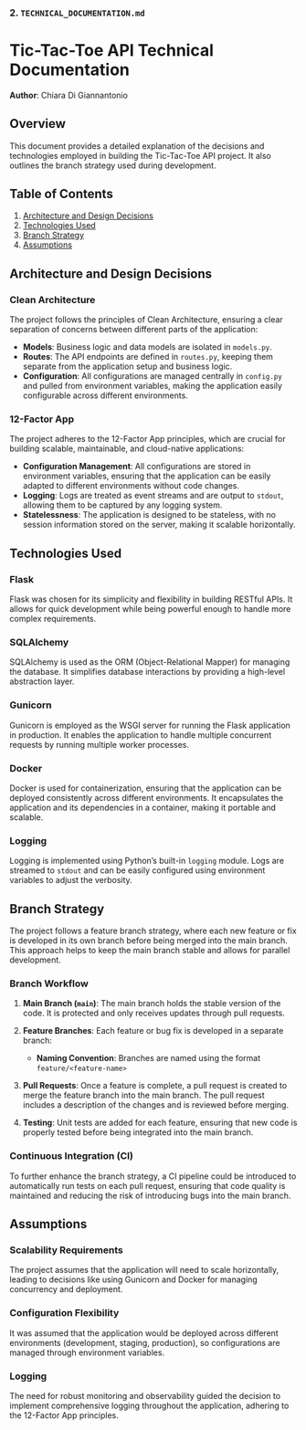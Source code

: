 ### 2. `TECHNICAL_DOCUMENTATION.md`


# Tic-Tac-Toe API Technical Documentation

**Author**: Chiara Di Giannantonio

## Overview

This document provides a detailed explanation of the decisions and technologies employed in building the Tic-Tac-Toe API project. It also outlines the branch strategy used during development.

## Table of Contents

1. [Architecture and Design Decisions](#architecture-and-design-decisions)
2. [Technologies Used](#technologies-used)
3. [Branch Strategy](#branch-strategy)
4. [Assumptions](#assumptions)

## Architecture and Design Decisions

### Clean Architecture

The project follows the principles of Clean Architecture, ensuring a clear separation of concerns between different parts of the application:

- **Models**: Business logic and data models are isolated in `models.py`.
- **Routes**: The API endpoints are defined in `routes.py`, keeping them separate from the application setup and business logic.
- **Configuration**: All configurations are managed centrally in `config.py` and pulled from environment variables, making the application easily configurable across different environments.

### 12-Factor App

The project adheres to the 12-Factor App principles, which are crucial for building scalable, maintainable, and cloud-native applications:

- **Configuration Management**: All configurations are stored in environment variables, ensuring that the application can be easily adapted to different environments without code changes.
- **Logging**: Logs are treated as event streams and are output to `stdout`, allowing them to be captured by any logging system.
- **Statelessness**: The application is designed to be stateless, with no session information stored on the server, making it scalable horizontally.

## Technologies Used

### Flask

Flask was chosen for its simplicity and flexibility in building RESTful APIs. It allows for quick development while being powerful enough to handle more complex requirements.

### SQLAlchemy

SQLAlchemy is used as the ORM (Object-Relational Mapper) for managing the database. It simplifies database interactions by providing a high-level abstraction layer.

### Gunicorn

Gunicorn is employed as the WSGI server for running the Flask application in production. It enables the application to handle multiple concurrent requests by running multiple worker processes.

### Docker

Docker is used for containerization, ensuring that the application can be deployed consistently across different environments. It encapsulates the application and its dependencies in a container, making it portable and scalable.

### Logging

Logging is implemented using Python’s built-in `logging` module. Logs are streamed to `stdout` and can be easily configured using environment variables to adjust the verbosity.

## Branch Strategy

The project follows a feature branch strategy, where each new feature or fix is developed in its own branch before being merged into the main branch. This approach helps to keep the main branch stable and allows for parallel development.

### Branch Workflow

1. **Main Branch (`main`)**: The main branch holds the stable version of the code. It is protected and only receives updates through pull requests.
   
2. **Feature Branches**: Each feature or bug fix is developed in a separate branch:
    - **Naming Convention**: Branches are named using the format `feature/<feature-name>`

3. **Pull Requests**: Once a feature is complete, a pull request is created to merge the feature branch into the main branch. The pull request includes a description of the changes and is reviewed before merging.

4. **Testing**: Unit tests are added for each feature, ensuring that new code is properly tested before being integrated into the main branch.

### Continuous Integration (CI)

To further enhance the branch strategy, a CI pipeline could be introduced to automatically run tests on each pull request, ensuring that code quality is maintained and reducing the risk of introducing bugs into the main branch.

## Assumptions

### Scalability Requirements

The project assumes that the application will need to scale horizontally, leading to decisions like using Gunicorn and Docker for managing concurrency and deployment.

### Configuration Flexibility

It was assumed that the application would be deployed across different environments (development, staging, production), so configurations are managed through environment variables.

### Logging

The need for robust monitoring and observability guided the decision to implement comprehensive logging throughout the application, adhering to the 12-Factor App principles.